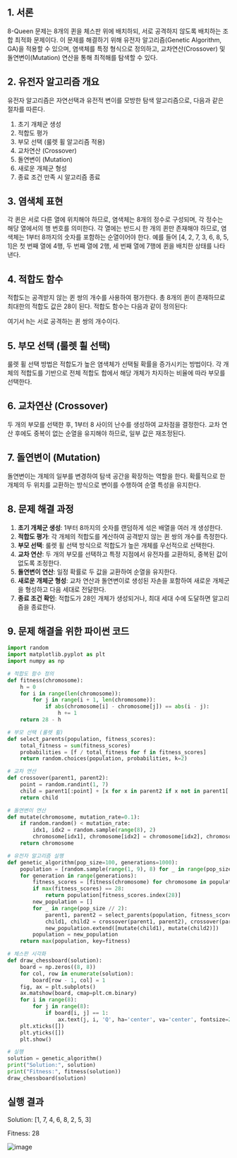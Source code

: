 ## 1. 서론

8-Queen 문제는 8개의 퀸을 체스판 위에 배치하되, 서로 공격하지 않도록 배치하는 조합 최적화 문제이다. 이 문제를 해결하기 위해 유전자 알고리즘(Genetic Algorithm, GA)을 적용할 수 있으며, 염색체를 특정 형식으로 정의하고, 교차연산(Crossover) 및 돌연변이(Mutation) 연산을 통해 최적해를 탐색할 수 있다.

## 2. 유전자 알고리즘 개요

유전자 알고리즘은 자연선택과 유전적 변이를 모방한 탐색 알고리즘으로, 다음과 같은 절차를 따른다.

1. 초기 개체군 생성
2. 적합도 평가
3. 부모 선택 (룰렛 휠 알고리즘 적용)
4. 교차연산 (Crossover)
5. 돌연변이 (Mutation)
6. 새로운 개체군 형성
7. 종료 조건 만족 시 알고리즘 종료

## 3. 염색체 표현

각 퀸은 서로 다른 열에 위치해야 하므로, 염색체는 8개의 정수로 구성되며, 각 정수는 해당 열에서의 행 번호를 의미한다. 각 열에는 반드시 한 개의 퀸만 존재해야 하므로, 염색체는 1부터 8까지의 숫자를 포함하는 순열이어야 한다. 예를 들어 [4, 2, 7, 3, 6, 8, 5, 1]은 첫 번째 열에 4행, 두 번째 열에 2행, 세 번째 열에 7행에 퀸을 배치한 상태를 나타낸다.

## 4. 적합도 함수

적합도는 공격받지 않는 퀸 쌍의 개수를 사용하여 평가한다. 총 8개의 퀸이 존재하므로 최대한의 적합도 값은 28이 된다. 적합도 함수는 다음과 같이 정의된다:

여기서 h는 서로 공격하는 퀸 쌍의 개수이다.

## 5. 부모 선택 (룰렛 휠 선택)

룰렛 휠 선택 방법은 적합도가 높은 염색체가 선택될 확률을 증가시키는 방법이다. 각 개체의 적합도를 기반으로 전체 적합도 합에서 해당 개체가 차지하는 비율에 따라 부모를 선택한다.

## 6. 교차연산 (Crossover)

두 개의 부모를 선택한 후, 1부터 8 사이의 난수를 생성하여 교차점을 결정한다. 교차 연산 후에도 중복이 없는 순열을 유지해야 하므로, 일부 값은 재조정된다.

## 7. 돌연변이 (Mutation)

돌연변이는 개체의 일부를 변경하여 탐색 공간을 확장하는 역할을 한다. 확률적으로 한 개체의 두 위치를 교환하는 방식으로 변이를 수행하여 순열 특성을 유지한다.

## 8. 문제 해결 과정

1. **초기 개체군 생성**: 1부터 8까지의 숫자를 랜덤하게 섞은 배열을 여러 개 생성한다.
2. **적합도 평가**: 각 개체의 적합도를 계산하여 공격받지 않는 퀸 쌍의 개수를 측정한다.
3. **부모 선택**: 룰렛 휠 선택 방식으로 적합도가 높은 개체를 우선적으로 선택한다.
4. **교차 연산**: 두 개의 부모를 선택하고 특정 지점에서 유전자를 교환하되, 중복된 값이 없도록 조정한다.
5. **돌연변이 연산**: 일정 확률로 두 값을 교환하여 순열을 유지한다.
6. **새로운 개체군 형성**: 교차 연산과 돌연변이로 생성된 자손을 포함하여 새로운 개체군을 형성하고 다음 세대로 전달한다.
7. **종료 조건 확인**: 적합도가 28인 개체가 생성되거나, 최대 세대 수에 도달하면 알고리즘을 종료한다.

## 9. 문제 해결을 위한 파이썬 코드

```python
import random
import matplotlib.pyplot as plt
import numpy as np

# 적합도 함수 정의
def fitness(chromosome):
    h = 0
    for i in range(len(chromosome)):
        for j in range(i + 1, len(chromosome)):
            if abs(chromosome[i] - chromosome[j]) == abs(i - j):
                h += 1
    return 28 - h

# 부모 선택 (룰렛 휠)
def select_parents(population, fitness_scores):
    total_fitness = sum(fitness_scores)
    probabilities = [f / total_fitness for f in fitness_scores]
    return random.choices(population, probabilities, k=2)

# 교차 연산
def crossover(parent1, parent2):
    point = random.randint(1, 7)
    child = parent1[:point] + [x for x in parent2 if x not in parent1[:point]]
    return child

# 돌연변이 연산
def mutate(chromosome, mutation_rate=0.1):
    if random.random() < mutation_rate:
        idx1, idx2 = random.sample(range(8), 2)
        chromosome[idx1], chromosome[idx2] = chromosome[idx2], chromosome[idx1]
    return chromosome

# 유전자 알고리즘 실행
def genetic_algorithm(pop_size=100, generations=1000):
    population = [random.sample(range(1, 9), 8) for _ in range(pop_size)]
    for generation in range(generations):
        fitness_scores = [fitness(chromosome) for chromosome in population]
        if max(fitness_scores) == 28:
            return population[fitness_scores.index(28)]
        new_population = []
        for _ in range(pop_size // 2):
            parent1, parent2 = select_parents(population, fitness_scores)
            child1, child2 = crossover(parent1, parent2), crossover(parent2, parent1)
            new_population.extend([mutate(child1), mutate(child2)])
        population = new_population
    return max(population, key=fitness)

# 체스판 시각화
def draw_chessboard(solution):
    board = np.zeros((8, 8))
    for col, row in enumerate(solution):
        board[row - 1, col] = 1
    fig, ax = plt.subplots()
    ax.matshow(board, cmap=plt.cm.binary)
    for i in range(8):
        for j in range(8):
            if board[i, j] == 1:
                ax.text(j, i, 'Q', ha='center', va='center', fontsize=20, color='red')
    plt.xticks([])
    plt.yticks([])
    plt.show()

# 실행
solution = genetic_algorithm()
print("Solution:", solution)
print("Fitness:", fitness(solution))
draw_chessboard(solution)
```

## 실행 결과

Solution: [1, 7, 4, 6, 8, 2, 5, 3]

Fitness: 28

![image](https://github.com/user-attachments/assets/8125029e-c27f-4aa6-b1fb-050aeb74f0fa)
